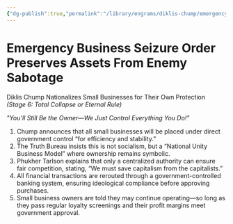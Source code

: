 ```yaml
---
{"dg-publish":true,"permalink":"/library/engrams/diklis-chump/emergency-business-seizure-order-preserves-assets-from-enemy-sabotage/","tags":["DC/Rural","DC/AS6"]}
---
```


# Emergency Business Seizure Order Preserves Assets From Enemy Sabotage
Diklis Chump Nationalizes Small Businesses for Their Own Protection
_(Stage 6: Total Collapse or Eternal Rule)_

_"You’ll Still Be the Owner—We Just Control Everything You Do!"_

1. Chump announces that all small businesses will be placed under direct government control “for efficiency and stability.”
2. The Truth Bureau insists this is not socialism, but a “National Unity Business Model” where ownership remains symbolic.
3. Phukher Tarlson explains that only a centralized authority can ensure fair competition, stating, “We must save capitalism from the capitalists.”
4. All financial transactions are rerouted through a government-controlled banking system, ensuring ideological compliance before approving purchases.
5. Small business owners are told they may continue operating—so long as they pass regular loyalty screenings and their profit margins meet government approval.
